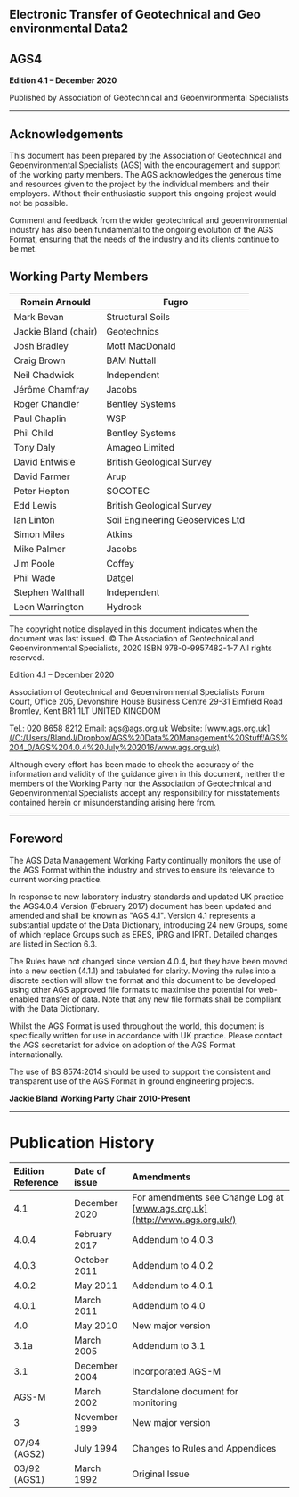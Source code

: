 ## Electronic Transfer of Geotechnical and Geo environmental Data2

## AGS4
**Edition 4.1 – December 2020**

Published by
Association of Geotechnical and Geoenvironmental Specialists
___

## Acknowledgements

This document has been prepared by the Association of Geotechnical and Geoenvironmental Specialists (AGS) with the encouragement and support of the working party members. The AGS acknowledges the generous time and resources given to the project by the individual members and their employers. Without their enthusiastic support this ongoing project would not be possible.

Comment and feedback from the wider geotechnical and geoenvironmental industry has also been fundamental to the ongoing evolution of the AGS Format, ensuring that the needs of the industry and its clients continue to be met.

## Working Party Members

| Romain Arnould | Fugro |
| --- | --- |
| Mark Bevan | Structural Soils |
| Jackie Bland (chair) | Geotechnics |
| Josh Bradley | Mott MacDonald |
| Craig Brown | BAM Nuttall |
| Neil Chadwick | Independent |
| Jérôme Chamfray | Jacobs |
| Roger Chandler | Bentley Systems |
| Paul Chaplin | WSP |
| Phil Child | Bentley Systems |
| Tony Daly | Amageo Limited |
| David Entwisle | British Geological Survey |
| David Farmer | Arup |
| Peter Hepton | SOCOTEC |
| Edd Lewis | British Geological Survey |
| Ian Linton | Soil Engineering Geoservices Ltd |
| Simon Miles | Atkins |
| Mike Palmer | Jacobs |
| Jim Poole | Coffey |
| Phil Wade | Datgel |
| Stephen Walthall | Independent |
| Leon Warrington | Hydrock |

The copyright notice displayed in this document indicates when the document was last issued.
© The Association of Geotechnical and Geoenvironmental Specialists, 2020
ISBN 978-0-9957482-1-7
All rights reserved.

Edition 4.1 – December 2020

Association of Geotechnical and Geoenvironmental Specialists
Forum Court,
Office 205, Devonshire House Business Centre
29-31 Elmfield Road
Bromley, Kent
BR1 1LT
UNITED KINGDOM

Tel.: 020 8658 8212 Email: [ags@ags.org.uk](/C:/Users/BlandJ/Dropbox/AGS%20Data%20Management%20Stuff/AGS%204_0/AGS%204.0.4%20July%202016/ags@ags.org.uk) Website: [www.ags.org.uk](/C:/Users/BlandJ/Dropbox/AGS%20Data%20Management%20Stuff/AGS%204_0/AGS%204.0.4%20July%202016/www.ags.org.uk)

Although every effort has been made to check the accuracy of the information and validity of the guidance given in this document, neither the members of the Working Party nor the Association of Geotechnical and Geoenvironmental Specialists accept any responsibility for misstatements contained herein or misunderstanding arising here from.
___

## Foreword

The AGS Data Management Working Party continually monitors the use of the AGS Format within the industry and strives to ensure its relevance to current working practice.

In response to new laboratory industry standards and updated UK practice the AGS4.0.4 Version (February 2017) document has been updated and amended and shall be known as &quot;AGS 4.1&quot;. Version 4.1 represents a substantial update of the Data Dictionary, introducing 24 new Groups, some of which replace Groups such as ERES, IPRG and IPRT. Detailed changes are listed in Section 6.3.

The Rules have not changed since version 4.0.4, but they have been moved into a new section (4.1.1) and tabulated for clarity. Moving the rules into a discrete section will allow the format and this document to be developed using other AGS approved file formats to maximise the potential for web-enabled transfer of data. Note that any new file formats shall be compliant with the Data Dictionary.

Whilst the AGS Format is used throughout the world, this document is specifically written for use in accordance with UK practice. Please contact the AGS secretariat for advice on adoption of the AGS Format internationally.

The use of BS 8574:2014 should be used to support the consistent and transparent use of the AGS Format in ground engineering projects.

**Jackie Bland**
**Working Party Chair 2010-Present**
___

# Publication History

| Edition Reference | Date of issue | Amendments |
| :--- | :--- | :--- |
| 4.1 | December 2020 | For amendments see Change Log at [www.ags.org.uk](http://www.ags.org.uk/) |
| 4.0.4 | February 2017 | Addendum to 4.0.3 |
| 4.0.3 | October 2011 | Addendum to 4.0.2 |
| 4.0.2 | May 2011 | Addendum to 4.0.1 |
| 4.0.1 | March 2011 | Addendum to 4.0 |
| 4.0 | May 2010 | New major version |
| 3.1a | March 2005 | Addendum to 3.1 |
| 3.1 | December 2004 | Incorporated AGS-M |
| AGS-M | March 2002 | Standalone document for monitoring |
| 3 | November 1999 | New major version |
| 07/94 (AGS2) | July 1994 | Changes to Rules and Appendices |
| 03/92 (AGS1) | March 1992 | Original Issue |
